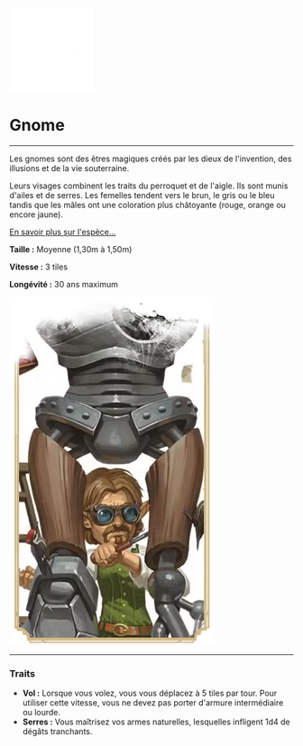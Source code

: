 <div class="icon-container">
  <img src="_media/especes/gnome.png" alt="Gnome" class="icon-r-title" data-no-zoom />

# Gnome <!-- {docsify-ignore} -->

</div>

---

<div class="bloc-pres">
<div class="bloc-texte">
  <div class="texte">
    <p>Les gnomes sont des êtres magiques créés par les dieux de l'invention, des illusions et de la vie souterraine.</p>
    <p>Leurs visages combinent les traits du perroquet et de l'aigle. Ils sont munis d'ailes et de serres. Les femelles tendent vers le brun, le gris ou le bleu tandis que les mâles ont une coloration plus châtoyante (rouge, orange ou encore jaune).</p>
    <a href="#" target="_blank">En savoir plus sur l'espèce...</a>
    <div class="summary">
      <p><strong>Taille :</strong> Moyenne (1,30m à 1,50m)</p>
      <p><strong>Vitesse :</strong> 3 tiles</p>
      <p><strong>Longévité :</strong> 30 ans maximum</p>
    </div>
  </div>
  </div>
  <img src="_media/especes/pres-gnome.png" alt="Gnome" class="img-pres" data-no-zoom />
</div>

---

### Traits <!-- {docsify-ignore} -->

- **Vol :** Lorsque vous volez, vous vous déplacez à 5 tiles par tour. Pour utiliser cette vitesse, vous ne devez pas porter d'armure intermédiaire ou lourde.
- **Serres :** Vous maîtrisez vos armes naturelles, lesquelles infligent 1d4 de dégâts tranchants.